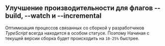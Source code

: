 ## Улучшение производительности для флагов --build, --watch и --incremental

Оптимизация процессов связанных со сборкой у разработчиков _TypeScript_ всегда находится в особом статусе. Поэтому Начиная с текущей версии сборка будет происходить на `10-25%` быстрее.
